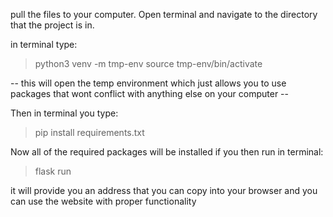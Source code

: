 pull the files to your computer. Open terminal and navigate to the directory that the project is in. 

in terminal type:
> python3 venv -m tmp-env
> source tmp-env/bin/activate

 -- this will open the temp environment which just allows you to use packages that wont conflict with anything else on your computer --

Then in terminal you type:
> pip install requirements.txt

Now all of the required packages will be installed
if you then run in terminal:
> flask run

it will provide you an address that you can copy into your browser and you can use the website with proper functionality
 
